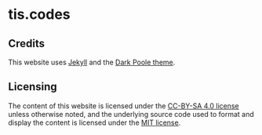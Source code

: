 # tis.codes

## Credits

This website uses [Jekyll](https://github.com/jekyll/jekyll) and the [Dark Poole theme](https://github.com/andrewhwanpark/dark-poole).

## Licensing

The content of this website is licensed under the [CC-BY-SA 4.0 license](https://creativecommons.org/licenses/by-sa/4.0/) unless otherwise noted, and the underlying source code used to format and display the content is licensed under the [MIT license](LICENSE.md).

